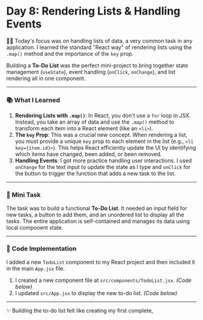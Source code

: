 # Day 8: Rendering Lists & Handling Events

👨‍💻 Today's focus was on handling lists of data, a very common task in any application. I learned the standard "React way" of rendering lists using the `.map()` method and the importance of the `key` prop.

Building a **To-Do List** was the perfect mini-project to bring together state management (`useState`), event handling (`onClick`, `onChange`), and list rendering all in one component.

---

### 📚 What I Learned
1.  **Rendering Lists with `.map()`**: In React, you don't use a `for` loop in JSX. Instead, you take an array of data and use the `.map()` method to transform each item into a React element (like an `<li>`).
2.  **The `key` Prop**: This was a crucial new concept. When rendering a list, you must provide a unique `key` prop to each element in the list (e.g., `<li key={item.id}>`). This helps React efficiently update the UI by identifying which items have changed, been added, or been removed.
3.  **Handling Events**: I got more practice handling user interactions. I used `onChange` for the text input to update the state as I type and `onClick` for the button to trigger the function that adds a new task to the list.

---

### 📝 Mini Task
The task was to build a functional **To-Do List**. It needed an input field for new tasks, a button to add them, and an unordered list to display all the tasks. The entire application is self-contained and manages its data using local component state.

---

### 🚀 Code Implementation
I added a new `TodoList` component to my React project and then included it in the main `App.jsx` file.

1.  I created a new component file at `src/components/TodoList.jsx`. *(Code below)*
2.  I updated `src/App.jsx` to display the new to-do list. *(Code below)*

---

✨ Building the to-do list felt like creating my first complete,